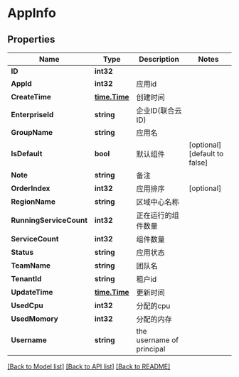 # AppInfo

## Properties

Name | Type | Description | Notes
------------ | ------------- | ------------- | -------------
**ID** | **int32** |  | 
**AppId** | **int32** | 应用id | 
**CreateTime** | [**time.Time**](time.Time.md) | 创建时间 | 
**EnterpriseId** | **string** | 企业ID(联合云ID) | 
**GroupName** | **string** | 应用名 | 
**IsDefault** | **bool** | 默认组件 | [optional] [default to false]
**Note** | **string** | 备注 | 
**OrderIndex** | **int32** | 应用排序 | [optional] 
**RegionName** | **string** | 区域中心名称 | 
**RunningServiceCount** | **int32** | 正在运行的组件数量 | 
**ServiceCount** | **int32** | 组件数量 | 
**Status** | **string** | 应用状态 | 
**TeamName** | **string** | 团队名 | 
**TenantId** | **string** | 租户id | 
**UpdateTime** | [**time.Time**](time.Time.md) | 更新时间 | 
**UsedCpu** | **int32** | 分配的cpu | 
**UsedMomory** | **int32** | 分配的内存 | 
**Username** | **string** | the username of principal | 

[[Back to Model list]](../README.md#documentation-for-models) [[Back to API list]](../README.md#documentation-for-api-endpoints) [[Back to README]](../README.md)


